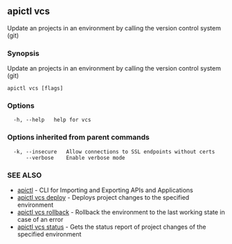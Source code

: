 ## apictl vcs

Update an projects in an environment by calling the version control system (git)

### Synopsis

Update an projects in an environment by calling the version control system (git)

```
apictl vcs [flags]
```

### Options

```
  -h, --help   help for vcs
```

### Options inherited from parent commands

```
  -k, --insecure   Allow connections to SSL endpoints without certs
      --verbose    Enable verbose mode
```

### SEE ALSO

* [apictl](apictl.md)	 - CLI for Importing and Exporting APIs and Applications
* [apictl vcs deploy](apictl_vcs_deploy.md)	 - Deploys project changes to the specified environment
* [apictl vcs rollback](apictl_vcs_rollback.md)	 - Rollback the environment to the last working state in case of an error
* [apictl vcs status](apictl_vcs_status.md)	 - Gets the status report of project changes of the specified environment

